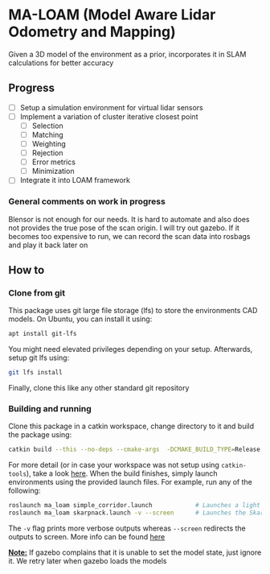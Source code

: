# MA-LOAM (Model Aware Lidar Odometry and Mapping)

Given a 3D model of the environment as a prior, incorporates it in SLAM calculations for better accuracy

## Progress

- [ ] Setup a simulation environment for virtual lidar sensors
- [ ] Implement a variation of cluster iterative closest point
    - [ ] Selection
    - [ ] Matching
    - [ ] Weighting
    - [ ] Rejection
    - [ ] Error metrics
    - [ ] Minimization
- [ ] Integrate it into LOAM framework

### General comments on work in progress

Blensor is not enough for our needs. It is hard to automate and also does not provides the true pose of the scan origin. I will try out gazebo. If it becomes too expensive to run, we can record the scan data into rosbags and play it back later on

## How to

### Clone from git

This package uses git large file storage (lfs) to store the environments CAD models. On Ubuntu, you can install it using:

```bash
apt install git-lfs
```

You might need elevated privileges depending on your setup. Afterwards, setup git lfs using:

```bash
git lfs install
```

Finally, clone this like any other standard git repository

### Building and running 

Clone this package in a catkin workspace, change directory to it and build the package using:

```bash
catkin build --this --no-deps --cmake-args  -DCMAKE_BUILD_TYPE=Release
```

For more detail (or in case your workspace was not setup using `catkin-tools`), take a look [here](https://answers.ros.org/question/54178/how-to-build-just-one-package-using-catkin_make/). When the build finishes, simply launch environments using the provided launch files. For example, run any of the following:

```bash
roslaunch ma_loam simple_corridor.launch            # Launches a light weight corridor model
roslaunch ma_loam skarpnack.launch -v --screen      # Launches the Skarpnack station model
```

The `-v` flag prints more verbose outputs whereas `--screen` redirects the outputs to screen. More info can be found [here](https://wiki.ros.org/roslaunch/Commandline%20Tools) 

<ins>**Note:**</ins> If gazebo complains that it is unable to set the model state, just ignore it. We retry later when gazebo loads the models
